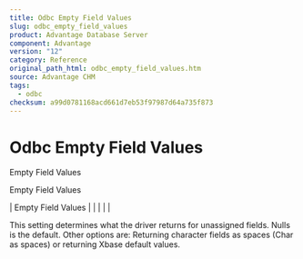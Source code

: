 ```yaml
---
title: Odbc Empty Field Values
slug: odbc_empty_field_values
product: Advantage Database Server
component: Advantage
version: "12"
category: Reference
original_path_html: odbc_empty_field_values.htm
source: Advantage CHM
tags:
  - odbc
checksum: a99d0781168acd661d7eb53f97987d64a735f873
---
```


# Odbc Empty Field Values

Empty Field Values

Empty Field Values

| Empty Field Values |  |  |  |  |

This setting determines what the driver returns for unassigned fields. Nulls is the default. Other options are: Returning character fields as spaces (Char as spaces) or returning Xbase default values.
